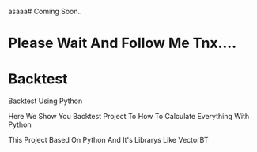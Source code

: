 asaaa# Coming Soon..




# Please Wait And Follow Me Tnx....

# Backtest
Backtest Using Python





<p>Here We Show You Backtest Project To How To Calculate Everything With Python</p>
<p>This Project Based On Python And It's Librarys Like VectorBT</p>
